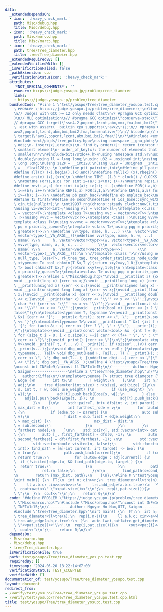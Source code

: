 ```yaml
---
data:
  _extendedDependsOn:
  - icon: ':heavy_check_mark:'
    path: Misc/debug.hpp
    title: Misc/debug.hpp
  - icon: ':heavy_check_mark:'
    path: Misc/marco.hpp
    title: Misc/marco.hpp
  - icon: ':heavy_check_mark:'
    path: tree/Tree_diameter.hpp
    title: tree/Tree_diameter.hpp
  _extendedRequiredBy: []
  _extendedVerifiedWith: []
  _isVerificationFailed: false
  _pathExtension: cpp
  _verificationStatusIcon: ':heavy_check_mark:'
  attributes:
    '*NOT_SPECIAL_COMMENTS*': ''
    PROBLEM: https://judge.yosupo.jp/problem/tree_diameter
    links:
    - https://judge.yosupo.jp/problem/tree_diameter
  bundledCode: "#line 1 \"test/yosupo/Tree/tree_diameter_yosupo.test.cpp\"\n#define\
    \ PROBLEM \"https://judge.yosupo.jp/problem/tree_diameter\"\n#line 2 \"Misc/marco.hpp\"\
    \n// Judges with GCC >= 12 only needs Ofast\n// #pragma GCC optimize(\"O3,no-stack-protector,fast-math,unroll-loops,tree-vectorize\"\
    )\n// MLE optimization\n// #pragma GCC optimize(\"conserve-stack\")\n// Old judges\n\
    // #pragma GCC target(\"sse4.2,popcnt,lzcnt,abm,mmx,fma,bmi,bmi2\")\n// New judges.\
    \ Test with assert(__builtin_cpu_supports(\"avx2\"));\n// #pragma GCC target(\"\
    avx2,popcnt,lzcnt,abm,bmi,bmi2,fma,tune=native\")\n// Atcoder\n// #pragma GCC\
    \ target(\"avx2,popcnt,lzcnt,abm,bmi,bmi2,fma\")\n/*\n#include <ext/pb_ds/assoc_container.hpp>\n\
    #include <ext/pb_ds/tree_policy.hpp>\nusing namespace __gnu_pbds;\ntypedef tree<int,null_type,less<int>,rb_tree_tag,tree_order_statistics_node_update>\
    \ ods;\n- insert(x),erase(x)\n- find_by_order(k): return iterator to the k-th\
    \ smallest element\n- order_of_key(x): the number of elements that are strictly\
    \ smaller\n*/\n#include<bits/stdc++.h>\nusing namespace std;\n\nusing ld = long\
    \ double;\nusing ll = long long;\nusing u32 = unsigned int;\nusing u64 = unsigned\
    \ long long;\nusing i128 = __int128;\nusing u128 = unsigned __int128;\nusing f128\
    \ = __float128;\n \n \n#define pii pair<int,int>\n#define pll pair<ll,ll>\n \n\
    #define all(x) (x).begin(),(x).end()\n#define rall(x) (x).rbegin(),(x).rend()\n\
    #define ars(x) (x),(x+n)\n \n#define TIME  (1.0 * clock() / CLOCKS_PER_SEC)\n\
    \ \n#define For(i,a,b) for (int i=(a); i<(b); i++)\n#define rep(i,a) For(i,0,a)\n\
    #define rev(i,a,b) for (int i=(a); i>(b); i--)\n#define FOR(i,a,b) for (int i=(a);\
    \ i<=(b); i++)\n#define REP(i,a) FOR(i,1,a)\n#define REV(i,a,b) for (int i=(a);\
    \ i>=(b); i--)\n \n#define pb push_back\n#define eb emplace_back\n#define mp make_pair\n\
    #define fi first\n#define se second\n#define FT ios_base::sync_with_stdio(false);\
    \ cin.tie(nullptr);\n \nmt19937 rng(chrono::steady_clock::now().time_since_epoch().count());\n\
    \nusing vi=vector<int>;\nusing vll = vector<ll>;\ntemplate <class T>\nusing vc\
    \ = vector<T>;\ntemplate <class T>\nusing vvc = vector<vc<T>>;\ntemplate <class\
    \ T>\nusing vvvc = vector<vvc<T>>;\ntemplate <class T>\nusing vvvvc = vector<vvvc<T>>;\n\
    template <class T>\nusing vvvvvc = vector<vvvvc<T>>;\ntemplate <class T>\nusing\
    \ pq = priority_queue<T>;\ntemplate <class T>\nusing pqg = priority_queue<T, vector<T>,\
    \ greater<T>>;\n \n#define vv(type, name, h, ...) \\\n  vector<vector<type>> name(h,\
    \ vector<type>(__VA_ARGS__))\n#define vvv(type, name, h, w, ...)   \\\n  vector<vector<vector<type>>>\
    \ name( \\\n      h, vector<vector<type>>(w, vector<type>(__VA_ARGS__)))\n#define\
    \ vvvv(type, name, a, b, c, ...)       \\\n  vector<vector<vector<vector<type>>>>\
    \ name( \\\n      a, vector<vector<vector<type>>>(       \\\n             b, vector<vector<type>>(c,\
    \ vector<type>(__VA_ARGS__))))\n \n//template <class T>\n//using ods =\n//   tree<T,\
    \ null_type, less<T>, rb_tree_tag, tree_order_statistics_node_update>;\n \ntemplate\
    \ <typename T> bool chkmin(T &x,T y){return x>y?x=y,1:0;}\ntemplate <typename\
    \ T> bool chkmax(T &x,T y){return x<y?x=y,1:0;}\n \ntemplate<class T> using pq\
    \ = priority_queue<T>;\ntemplate<class T> using pqg = priority_queue<T, vector<T>,\
    \ greater<T>>;\n#line 1 \"Misc/debug.hpp\"\nvoid __print(int x) {cerr << x;}\n\
    void __print(long x) {cerr << x;}\nvoid __print(long long x) {cerr << x;}\nvoid\
    \ __print(unsigned x) {cerr << x;}\nvoid __print(unsigned long x) {cerr << x;}\n\
    void __print(unsigned long long x) {cerr << x;}\nvoid __print(float x) {cerr <<\
    \ x;}\nvoid __print(double x) {cerr << x;}\nvoid __print(long double x) {cerr\
    \ << x;}\nvoid __print(char x) {cerr << '\\'' << x << '\\'';}\nvoid __print(const\
    \ char *x) {cerr << '\\\"' << x << '\\\"';}\nvoid __print(const string &x) {cerr\
    \ << '\\\"' << x << '\\\"';}\nvoid __print(bool x) {cerr << (x ? \"true\" : \"\
    false\");}\n\ntemplate<typename T, typename V>\nvoid __print(const pair<T, V>\
    \ &x) {cerr << '{'; __print(x.first); cerr << \", \"; __print(x.second); cerr\
    \ << '}';}\ntemplate<typename T>\nvoid __print(const T &x) {int f = 0; cerr <<\
    \ '{'; for (auto &i: x) cerr << (f++ ? \", \" : \"\"), __print(i); cerr << \"\
    }\";}\ntemplate<>\nvoid __print(const vector<bool> &x) {int f = 0; cerr << '{';\
    \ for (size_t i = 0; i < x.size(); ++i) cerr << (f++ ? \", \" : \"\"), __print(x[i]);\
    \ cerr << \"}\";}\nvoid _print() {cerr << \"]\\n\";}\ntemplate <typename T, typename...\
    \ V>\nvoid _print(T t, V... v) {__print(t); if (sizeof...(v)) cerr << \", \";\
    \ _print(v...);}\n\nvoid dbg_out() { cerr << endl; }\ntemplate<typename Head,\
    \ typename... Tail> void dbg_out(Head H, Tail... T) { __print(H); if (sizeof...(T))\
    \ cerr << \", \"; dbg_out(T...); }\n#define dbg(...) cerr << \"[\" << #__VA_ARGS__\
    \ << \"]:\"; dbg_out(__VA_ARGS__);\n#line 4 \"test/yosupo/Tree/tree_diameter_yosupo.test.cpp\"\
    \nconst int INF=1e9;\nconst ll INFI=1e15;\n//----------Author: Nguyen Ho Nam,UIT,\
    \ Saigon-----------------\n#line 2 \"tree/Tree_diameter.hpp\"\n/*\n   @brief:Tree-Diameter\n\
    \   author:Kiffaz\n*/\ntemplate<typename T> struct tree_diameter {\n    struct\
    \ Edge {\n        int to;\n        T weight;\n    };\n\n    int n;\n    std::vector<std::vector<Edge>>\
    \ adj;\n\n    tree_diameter(int size) : n(size), adj(size) {}\n\n    void add_edge(int\
    \ s, int t, T w, bool use_weight) {\n        if (use_weight) {\n            adj[s].push_back(Edge{t,\
    \ w});\n            adj[t].push_back(Edge{s, w});\n        } else {\n        \
    \    adj[s].push_back(Edge{t, 1}); \n            adj[t].push_back(Edge{s, 1});\n\
    \        }\n    }\n\n    std::pair<T, int> dfs(int v, int parent) {\n        T\
    \ max_dist = 0;\n        int farthest_node = v;\n        for (auto& edge : adj[v])\
    \ {\n            if (edge.to != parent) {\n                auto sub = dfs(edge.to,\
    \ v);\n                T dist = sub.first + edge.weight;\n                if (dist\
    \ > max_dist) {\n                    max_dist = dist;\n                    farthest_node\
    \ = sub.second;\n                }\n            }\n        }\n        return {max_dist,\
    \ farthest_node};\n    }\n\n    std::pair<T, std::vector<int>> get_diameter()\
    \ {\n        auto [_, first_farthest] = dfs(0, -1); \n        auto [max_dist,\
    \ second_farthest] = dfs(first_farthest, -1); \n\n        std::vector<int> path;\n\
    \        std::vector<bool> visited(n, false);\n        std::function<bool(int,\
    \ int)> find_path = [&](int current, int target) -> bool {\n            visited[current]\
    \ = true;\n            path.push_back(current);\n            if (current == target)\
    \ return true;\n            for (auto& edge : adj[current]) {\n              \
    \  if (!visited[edge.to] && find_path(edge.to, target)) {\n                  \
    \  return true;\n                }\n            }\n            path.pop_back();\n\
    \            return false;\n        };\n\n        find_path(second_farthest, first_farthest);\n\
    \n        return {max_dist, path};\n    }\n};\n#line 8 \"test/yosupo/Tree/tree_diameter_yosupo.test.cpp\"\
    \nint main() {\n  FT;\n  int n; cin>>n;\n  tree_diameter<ll>tre(n);\n  rep(i,n-1){\n\
    \     ll a,b,c; cin>>a>>b>>c;\n     tre.add_edge(a,b,c,true);\n  }\n  auto [wei,pat]=tre.get_diameter();\n\
    \  cout<<wei<<\" \"<<pat.size()<<'\\n';\n  rep(i,pat.size()){\n     cout<<pat[i]<<\"\
    \ \";\n  }\n  cout<<'\\n';\n    return 0;\n}\n"
  code: "#define PROBLEM \"https://judge.yosupo.jp/problem/tree_diameter\"\n#include\
    \ \"Misc/marco.hpp\"\n#include \"Misc/debug.hpp\"\nconst int INF=1e9;\nconst ll\
    \ INFI=1e15;\n//----------Author: Nguyen Ho Nam,UIT, Saigon-----------------\n\
    #include \"tree/Tree_diameter.hpp\"\nint main() {\n  FT;\n  int n; cin>>n;\n \
    \ tree_diameter<ll>tre(n);\n  rep(i,n-1){\n     ll a,b,c; cin>>a>>b>>c;\n    \
    \ tre.add_edge(a,b,c,true);\n  }\n  auto [wei,pat]=tre.get_diameter();\n  cout<<wei<<\"\
    \ \"<<pat.size()<<'\\n';\n  rep(i,pat.size()){\n     cout<<pat[i]<<\" \";\n  }\n\
    \  cout<<'\\n';\n    return 0;\n}\n"
  dependsOn:
  - Misc/marco.hpp
  - Misc/debug.hpp
  - tree/Tree_diameter.hpp
  isVerificationFile: true
  path: test/yosupo/Tree/tree_diameter_yosupo.test.cpp
  requiredBy: []
  timestamp: '2024-05-20 13:22:14+07:00'
  verificationStatus: TEST_ACCEPTED
  verifiedWith: []
documentation_of: test/yosupo/Tree/tree_diameter_yosupo.test.cpp
layout: document
redirect_from:
- /verify/test/yosupo/Tree/tree_diameter_yosupo.test.cpp
- /verify/test/yosupo/Tree/tree_diameter_yosupo.test.cpp.html
title: test/yosupo/Tree/tree_diameter_yosupo.test.cpp
---
```

